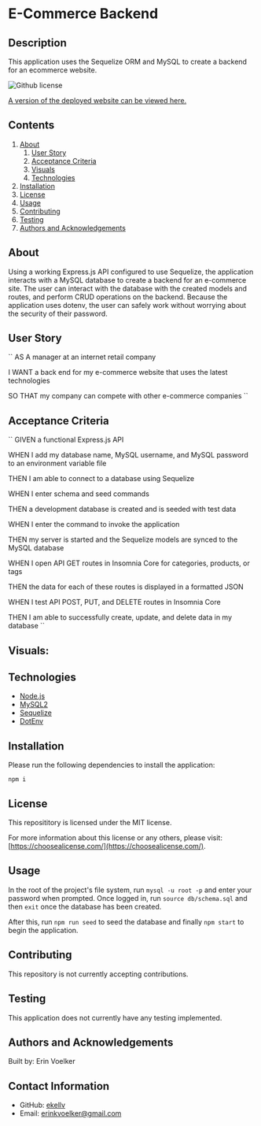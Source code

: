 
  
# E-Commerce Backend

## Description 

This application uses the Sequelize ORM and MySQL to create a backend for an ecommerce website.

![Github license](http://img.shields.io/badge/License-MIT-yellow.svg)

[A version of the deployed website can be viewed here.](https://github.com/ekellv/E-Commerce-Backend)

## Contents
1. [About](#about)
      1. [User Story](#user%20story)
      2. [Acceptance Criteria](#acceptance%20criteria)
      3. [Visuals](#visuals)
      4. [Technologies](#technologies)
2. [Installation](#installation)
3. [License](#license)
4. [Usage](#usage)
5. [Contributing](#contributing)
6. [Testing](#testing)
7. [Authors and Acknowledgements](#authors%20and%20acknowledgements)

## About

Using a working Express.js API configured to use Sequelize, the application interacts with a MySQL database to create a backend for an e-commerce site. The user can interact with the database with the created models and routes, and perform CRUD operations on the backend. Because the application uses dotenv, the user can safely work without worrying about the security of their password. 

## User Story

``
AS A manager at an internet retail company

I WANT a back end for my e-commerce website that uses the latest technologies

SO THAT my company can compete with other e-commerce companies
``

## Acceptance Criteria 

``
GIVEN a functional Express.js API

WHEN I add my database name, MySQL username, and MySQL password to an environment variable file

THEN I am able to connect to a database using Sequelize

WHEN I enter schema and seed commands

THEN a development database is created and is seeded with test data

WHEN I enter the command to invoke the application

THEN my server is started and the Sequelize models are synced to the MySQL database

WHEN I open API GET routes in Insomnia Core for categories, products, or tags

THEN the data for each of these routes is displayed in a formatted JSON

WHEN I test API POST, PUT, and DELETE routes in Insomnia Core

THEN I am able to successfully create, update, and delete data in my database
``

## Visuals: 



## Technologies

* [Node.js](https://nodejs.org/en/)
* [MySQL2](https://www.npmjs.com/package/mysql2)
* [Sequelize](https://www.npmjs.com/package/sequelize)
* [DotEnv](https://www.npmjs.com/package/dotenv)

## Installation 

Please run the following dependencies to install the application: 

`
npm i
`

## License 

This reposititory is licensed under the MIT license. 

For more information about this license or any others, please visit: [https://choosealicense.com/](https://choosealicense.com/).

## Usage 

In the root of the project's file system, run ``mysql -u root -p`` and enter your password when prompted. Once logged in, run ``source db/schema.sql`` and then ``exit`` once the database has been created. 


After this, run ``npm run seed`` to seed the database and finally ``npm start`` to begin the application. 

## Contributing 

This repository is not currently accepting contributions. 

## Testing 

This application does not currently have any testing implemented. 

## Authors and Acknowledgements

Built by: Erin Voelker

## Contact Information

* GitHub: [ekellv](https://github.com/ekellv)
* Email: [erinkvoelker@gmail.com](mailto:erinkvoelker@gmail.com)

